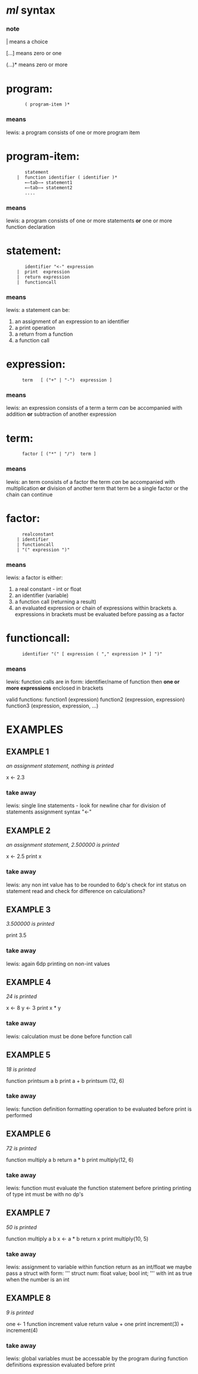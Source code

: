 # _ml_ syntax
### note 

  |       means a choice
  
  [...]   means zero or one
  
  (...)*  means zero or more


# program:

           ( program-item )*

### means
lewis:
a program consists of one or more program item


# program-item:

           statement
        |  function identifier ( identifier )*
           ←–tab–→ statement1
           ←–tab–→ statement2
           ....

### means
lewis:
a program consists of one or more statements __or__ one or more function declaration


# statement:

           identifier "<-" expression
        |  print  expression
        |  return expression
        |  functioncall      

### means
lewis:
a statement can be:
1. an assignment of an expression to an identifier
2. a print operation
3. a return from a function
4. a function call


# expression:

          term   [ ("+" | "-")  expression ]

### means
lewis:
an expression consists of a term
a term _can_ be accompanied with addition __or__ subtraction of another expression


# term:

          factor [ ("*" | "/")  term ]

### means
lewis:
an term consists of a factor
the term _can_ be accompanied with multiplication __or__ division of another term
that term be a single factor or the chain can continue


# factor:

          realconstant
        | identifier
        | functioncall
        | "(" expression ")"

### means
lewis:
a factor is either:
1. a real constant - int or float
2. an identifier (variable)
3. a function call (returning a result)
4. an evaluated expression or chain of expressions within brackets
    a. expressions in brackets must be evaluated before passing as a factor


# functioncall:

          identifier "(" [ expression ( "," expression )* ] ")"

### means
lewis:
function calls are in form:
  identifier/name of function then __one or more expressions__ enclosed in brackets

valid functions:
  function1 (expression)
  function2 (expression, expression)
  function3 (expression, expression, ...)
  




# EXAMPLES

## EXAMPLE 1

_an assignment statement, nothing is printed_

x <- 2.3

### take away
lewis:
single line statements - look for newline char for division of statements
assignment syntax "<-"


## EXAMPLE 2

_an assignment statement, 2.500000 is printed_

x <- 2.5
print x

### take away
lewis:
any non int value has to be rounded to 6dp's
check for int status on statement read and check for difference on calculations?


## EXAMPLE 3

_3.500000 is printed_

print 3.5

### take away
lewis:
again 6dp printing on non-int values

## EXAMPLE 4

_24 is printed_

x <- 8
y <- 3
print x * y

### take away
lewis:
calculation must be done before function call


## EXAMPLE 5

_18 is printed_

function printsum a b
	print a + b
printsum (12, 6)

### take away
lewis:
function definition formatting
operation to be evaluated before print is performed


## EXAMPLE 6

_72 is printed_

function multiply a b
	return a * b
print multiply(12, 6)

### take away
lewis:
function must evaluate the function statement before printing
printing of type int must be with no dp's


## EXAMPLE 7

_50 is printed_

function multiply a b
	x <- a * b
	return x
print multiply(10, 5)

### take away
lewis:
assignment to variable within function
return as an int/float
we maybe pass a struct with form:
'''
  struct num:
    float value;
    bool int;
'''
with int as true when the number is an int


## EXAMPLE 8

_9 is printed_

one <- 1
function increment value
	return value + one
print increment(3) + increment(4)

### take away
lewis:
global variables must be accessable by the program during function definitions
expression evaluated before print
